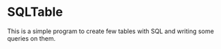 # SQLTable
This is a simple program to create few tables with SQL and writing some queries on them.
